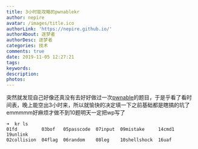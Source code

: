 ```yaml
---
title: 3小时能攻略的pwnablekr
author: nepire
avatar: /images/title.ico
authorLink: 'https://nepire.github.io/'
authorAbout: 逐梦者
authorDesc: 逐梦者
categories: 技术
comments: true
date: 2019-11-05 12:27:21
tags:
keywords:
description:
photos:
---
```

突然就发现自己好像还真没有去好好做过一次[pwnable](https://pwnable.kr/)的题目，于是乎看了看时间表，晚上能空出3小时来，所以就愉快的决定填一下之前基础都是瞎搞的坑了
emmmmm好麻烦才做不到10题明天一定把wp写了
```
➜  kr ls
01fd         03bof   05passcode  07input  09mistake     14cmd1  19unlink
02collision  04flag  06random    08leg    10shellshock  16uaf
```
